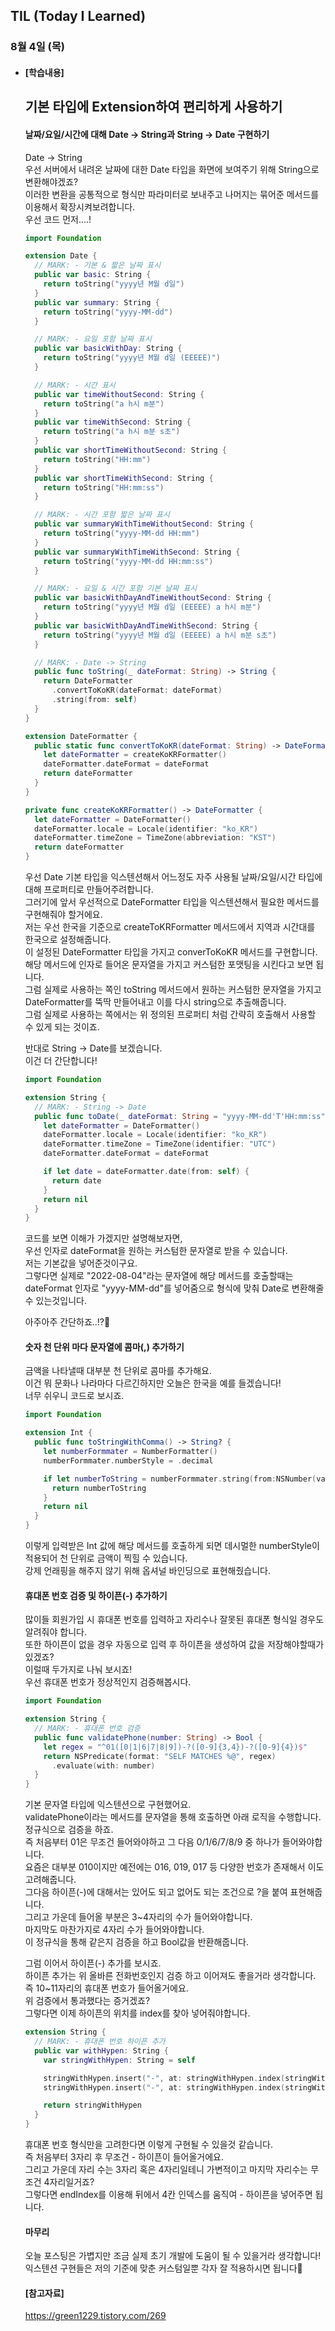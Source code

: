 ## TIL (Today I Learned)

### 8월 4일 (목)   

- #### [학습내용] 
  ## 기본 타입에 Extension하여 편리하게 사용하기 
  #### 날짜/요일/시간에 대해 Date -> String과 String -> Date 구현하기   

  Date -> String   
  우선 서버에서 내려온 날짜에 대한 Date 타입을 화면에 보여주기 위해 String으로 변환해야겠죠?   
  이러한 변환을 공통적으로 형식만 파라미터로 보내주고 나머지는 묶어준 메서드를 이용해서 확장시켜보려합니다.   
  우선 코드 먼저....!   
  ```swift
  import Foundation
  
  extension Date {
    // MARK: - 기본 & 짧은 날짜 표시
    public var basic: String {
      return toString("yyyy년 M월 d일")
    }
    public var summary: String {
      return toString("yyyy-MM-dd")
    }
  
    // MARK: - 요일 포함 날짜 표시
    public var basicWithDay: String {
      return toString("yyyy년 M월 d일 (EEEEE)")
    }
  
    // MARK: - 시간 표시
    public var timeWithoutSecond: String {
      return toString("a h시 m분")
    }
    public var timeWithSecond: String {
      return toString("a h시 m분 s초")
    }
    public var shortTimeWithoutSecond: String {
      return toString("HH:mm")
    }
    public var shortTimeWithSecond: String {
      return toString("HH:mm:ss")
    }
  
    // MARK: - 시간 포함 짧은 날짜 표시
    public var summaryWithTimeWithoutSecond: String {
      return toString("yyyy-MM-dd HH:mm")
    }
    public var summaryWithTimeWithSecond: String {
      return toString("yyyy-MM-dd HH:mm:ss")
    }
  
    // MARK: - 요일 & 시간 포함 기본 날짜 표시
    public var basicWithDayAndTimeWithoutSecond: String {
      return toString("yyyy년 M월 d일 (EEEEE) a h시 m분")
    }
    public var basicWithDayAndTimeWithSecond: String {
      return toString("yyyy년 M월 d일 (EEEEE) a h시 m분 s초")
    }
  
    // MARK: - Date -> String
    public func toString(_ dateFormat: String) -> String {
      return DateFormatter
        .convertToKoKR(dateFormat: dateFormat)
        .string(from: self)
    }
  }
  
  extension DateFormatter {
    public static func convertToKoKR(dateFormat: String) -> DateFormatter {
      let dateFormatter = createKoKRFormatter()
      dateFormatter.dateFormat = dateFormat
      return dateFormatter
    }
  }
  
  private func createKoKRFormatter() -> DateFormatter {
    let dateFormatter = DateFormatter()
    dateFormatter.locale = Locale(identifier: "ko_KR")
    dateFormatter.timeZone = TimeZone(abbreviation: "KST")
    return dateFormatter
  }
  ```
  우선 Date 기본 타입을 익스텐션해서 어느정도 자주 사용될 날짜/요일/시간 타입에 대해 프로퍼티로 만들어주려합니다.   
  그러기에 앞서 우선적으로 DateFormatter 타입을 익스텐션해서 필요한 메서드를 구현해줘야 할거에요.   
  저는 우선 한국을 기준으로 createToKRFormatter 메서드에서 지역과 시간대를 한국으로 설정해줍니다.   
  이 설정된 DateFormatter 타입을 가지고 converToKoKR 메서드를 구현합니다.   
  해당 메서드에 인자로 들어온 문자열을 가지고 커스텀한 포맷팅을 시킨다고 보면 됩니다.   
  그럼 실제로 사용하는 쪽인 toString 메서드에서 원하는 커스텀한 문자열을 가지고    DateFormatter를 뚝딱 만들어내고 이를 다시 string으로 추출해줍니다.   
  그럼 실제로 사용하는 쪽에서는 위 정의된 프로퍼티 처럼 간략히 호출해서 사용할 수 있게 되는 것이죠.   

  반대로 String -> Date를 보겠습니다.   
  이건 더 간단합니다!   
  ```swift
  import Foundation
  
  extension String {
    // MARK: - String -> Date
    public func toDate(_ dateFormat: String = "yyyy-MM-dd'T'HH:mm:ss") -> Date? {
      let dateFormatter = DateFormatter()
      dateFormatter.locale = Locale(identifier: "ko_KR")
      dateFormatter.timeZone = TimeZone(identifier: "UTC")
      dateFormatter.dateFormat = dateFormat
  
      if let date = dateFormatter.date(from: self) {
        return date
      }
      return nil
    }
  }
  ```
  코드를 보면 이해가 가겠지만 설명해보자면,   
  우선 인자로 dateFormat을 원하는 커스텀한 문자열로 받을 수 있습니다.   
  저는 기본값을 넣어준것이구요.   
  그렇다면 실제로 "2022-08-04"라는 문자열에 해당 메서드를 호출할때는 dateFormat 인자로    "yyyy-MM-dd"를 넣어줌으로 형식에 맞춰 Date로 변환해줄 수 있는것입니다.  

  아주아주 간단하죠..!?🙌   

  #### 숫자 천 단위 마다 문자열에 콤마(,) 추가하기   

  금액을 나타낼때 대부분 천 단위로 콤마를 추가해요.   
  이건 뭐 문화나 나라마다 다르긴하지만 오늘은 한국을 예를 들겠습니다!   
  너무 쉬우니 코드로 보시죠.   
  ```swift
  import Foundation
  
  extension Int {
    public func toStringWithComma() -> String? {
      let numberFormmater = NumberFormatter()
      numberFormmater.numberStyle = .decimal
  
      if let numberToString = numberFormmater.string(from:NSNumber(value: self)) {
        return numberToString
      }
      return nil
    }
  }
  ```
  이렇게 입력받은 Int 값에 해당 메서드를 호출하게 되면 데시멀한 numberStyle이 적용되어 천 단위로 금액이 찍힐 수 있습니다.   
  강제 언래핑을 해주지 않기 위해 옵셔널 바인딩으로 표현해줬습니다.   

  #### 휴대폰 번호 검증 및 하이픈(-) 추가하기   

  많이들 회원가입 시 휴대폰 번호를 입력하고 자리수나 잘못된 휴대폰 형식일 경우도 알려줘야 합니다.   
  또한 하이픈이 없을 경우 자동으로 입력 후 하이픈을 생성하여 값을 저장해야할때가 있겠죠?   
  이럴때 두가지로 나눠 보시죠!   
  우선 휴대폰 번호가 정상적인지 검증해봅시다.   
  ```swift
  import Foundation
  
  extension String {
    // MARK: - 휴대폰 번호 검증
    public func validatePhone(number: String) -> Bool {
      let regex = "^01([0|1|6|7|8|9])-?([0-9]{3,4})-?([0-9]{4})$"
      return NSPredicate(format: "SELF MATCHES %@", regex)
        .evaluate(with: number)
    }
  }
  ```
  기본 문자열 타입에 익스텐션으로 구현했어요.   
  validatePhone이라는 메서드를 문자열을 통해 호출하면 아래 로직을 수행합니다.  
  정규식으로 검증을 하죠.    
  즉 처음부터 01은 무조건 들어와야하고 그 다음 0/1/6/7/8/9 중 하나가 들어와야합니다.   
  요즘은 대부분 010이지만 예전에는 016, 019, 017 등 다양한 번호가 존재해서 이도 고려해줍니다.   
  그다음 하이픈(-)에 대해서는 있어도 되고 없어도 되는 조건으로 ?을 붙여 표현해줍니다.   
  그리고 가운데 들어올 부분은 3~4자리의 수가 들어와야합니다.   
  마지막도 마찬가지로 4자리 수가 들어와야합니다.   
  이 정규식을 통해 같은지 검증을 하고 Bool값을 반환해줍니다.   

  그럼 이어서 하이픈(-) 추가를 보시죠.   
  하이픈 추가는 위 올바른 전화번호인지 검증 하고 이어져도 좋을거라 생각합니다.   
  즉 10~11자리의 휴대폰 번호가 들어올거에요.   
  위 검증에서 통과했다는 증거겠죠?   
  그렇다면 이제 하이픈의 위치를 index를 찾아 넣어줘야합니다.   
  ```swift
  extension String {
    // MARK: - 휴대폰 번호 하이픈 추가
    public var withHypen: String {
      var stringWithHypen: String = self
  
      stringWithHypen.insert("-", at: stringWithHypen.index(stringWithHypen.startIndex, offsetBy: 3))
      stringWithHypen.insert("-", at: stringWithHypen.index(stringWithHypen.endIndex, offsetBy: -4))
  
      return stringWithHypen
    }
  }
  ```
  휴대폰 번호 형식만을 고려한다면 이렇게 구현될 수 있을것 같습니다.   
  즉 처음부터 3자리 후 무조건 - 하이픈이 들어올거에요.   
  그리고 가운데 자리 수는 3자리 혹은 4자리일테니 가변적이고 마지막 자리수는 무조건 4자리일거죠?   
  그렇다면 endIndex를 이용해 뒤에서 4칸 인덱스를 움직여 - 하이픈을 넣어주면 됩니다.   

  #### 마무리   
  오늘 포스팅은 가볍지만 조금 실제 초기 개발에 도움이 될 수 있을거라 생각합니다!   
  익스텐션 구현들은 저의 기준에 맞춘 커스텀일뿐 각자 잘 적용하시면 됩니다🙌   
  
  #### [참고자료]   
  https://green1229.tistory.com/269